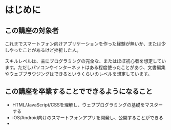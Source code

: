 # はじめに

## この講座の対象者

これまでスマートフォン向けアプリケーションを作った経験が無いか、または少しやったことがあるけど挫折した人。

スキルレベルは、主にプログラミングの完全な、またはほぼ初心者を想定しています。ただしパソコンやインターネットはある程度使ったことがあり、文書編集やウェブブラウジングはできるというくらいのレベルを想定しています。




## この講座を卒業することでできるようになること

* HTML/JavaScript/CSSを理解し、ウェブプログラミングの基礎をマスターする
* iOS/Android向けのスマートフォンアプリを開発し、公開することができる
* 